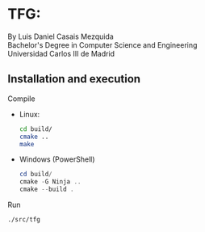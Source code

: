 # TFG:
By Luis Daniel Casais Mezquida  
Bachelor's Degree in Computer Science and Engineering  
Universidad Carlos III de Madrid





## Installation and execution

Compile
- Linux:
    ```bash
    cd build/
    cmake ..
    make
    ```
- Windows (PowerShell)
    ```powershell
    cd build/
    cmake -G Ninja ..
    cmake --build .
    ```

Run
```bash
./src/tfg
```
